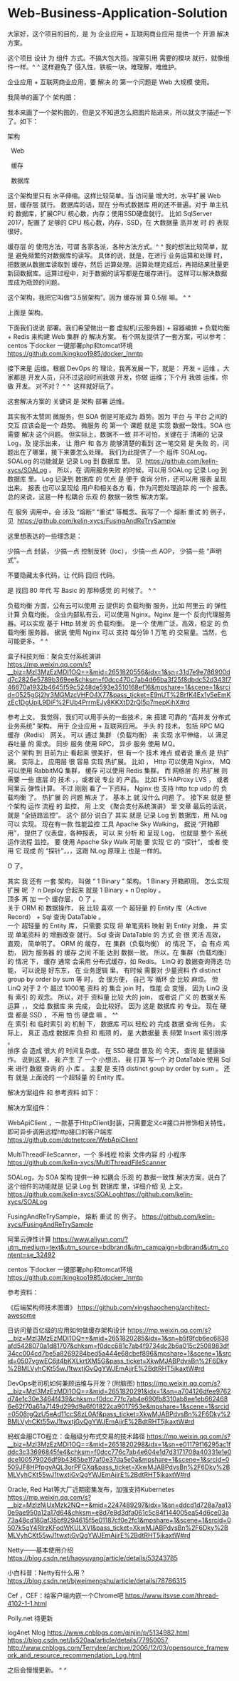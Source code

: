 # Web-Business-Application-Solution


大家好，这个项目的目的，是 为 企业应用 + 互联网商业应用 提供一个 开源 解决方案。


这个项目 设计 为 组件 方式。不搞大包大揽。按需引用 需要的模块 就行，就像组件一样。^ ^
这样避免了 侵入性，铁板一块，难理解，难维护。

企业应用 + 互联网商业应用，要 解决 的 第一个问题是 Web 大规模 使用。


我简单的画了个 架构图：

我本来画了一个架构图的，但是又不知道怎么把图片贴进来，所以就文字描述一下了。如下：

架构

    Web
  
    缓存
  
    数据库
  

这个架构里只有 水平伸缩。这样比较简单。当 访问量 增大时，水平扩展 Web层，缓存层 就行。
数据库的话，现在 分布式数据库 用的还不普遍。对于 单主机 的 数据库，扩展CPU 核心数，内存；使用SSD硬盘就行。
比如 SqlServer 2017，配置了 足够的 CPU 核心数，内存，SSD，在 大数据量 高并发 时 的 表现很好。


缓存层 的 使用方法，可谓 各家各派，各种方法方式。^ ^
我的想法比较简单，就是 避免频繁的对数据库的读写。
具体的说，就是，在进行 业务运算和处理 时，把数据从数据库读取到 缓存，然后 运算处理。运算处理完成后，再把结果批量更新回数据库。运算过程中，对于数据的读写都是在缓存进行。
这样可以解决数据库成为瓶颈的问题。

这个架构，我把它叫做“3.5层架构”。因为 缓存层 算 0.5层 嘛。 ^ ^

上面是 架构。

下面我们说说 部署。我们希望做出一套 虚拟机(云服务器) + 容器编排 + 负载均衡 + Redis 来构建 Web 集群 的 解决方案。
有个网友提供了一套方案，可以参考：  centos 下docker 一键部署php和tomcat环境    https://github.com/kingkoo1985/docker_lnmtp

接下来是 运维。根据 DevOps 的 理论，我再发展一下，就是： 开发 = 运维 。大家都是 开发人员，只不过这段时间我做 开发，你做 运维；下个月 我做 运维，你做 开发。 对不对？ ^ ^  这样就好玩了。

这套解决方案的 关键词 是 架构 部署 运维。

其实我不太赞同 微服务。但 SOA 倒是可能成为 趋势。因为 平台 与 平台 之间的 交互 应该会是一个 趋势。
微服务 的 第一个 课题 就是 实现 数据一致性。SOA 也需要 解决 这个问题。
但实际上，数据不一致 并不可怕，关键在于 清晰的 记录Log，及 提示出来，
让 用户 和 各方 能够清楚的看到 这一笔交易 是 失败 的，问题出在了哪里，接下来要怎么处理。
我们为此提供了一个 组件 SOALog。 SOALog 的功能就是 记录 Log 到 数据库 里。 见  https://github.com/kelin-xycs/SOALog 。
所以，在 调用服务失败 的时候，可以用 SOALog 记录 Log 到 数据库 里。 
Log 记录到 数据库 的 优点 是 便于 查询 分析，还可以用 报表 呈现出来。
报表 也可以呈现给 用户和相关各方 看，作为问题处理追踪 的 一个 报表。
总的来说，这是一种 松耦合 乐观 的 数据一致性 解决方案。

在 服务 调用中，会 涉及  “熔断” “重试”  等概念。我写了一个 熔断 重试 的 例子，见  https://github.com/kelin-xycs/FusingAndReTrySample

这里想表达的一些理念是：

少搞一点 封装， 少搞一点 控制反转（Ioc）， 少搞一点 AOP， 少搞一些 “声明式”。

不要隐藏太多代码，让 代码 回归 代码。

是 找回 80 年代 写 Basic 的 那种感觉 的 时候了。 ^ ^

负载均衡 方面，公有云可以使用 云 提供的 负载均衡 服务，比如 阿里云 的 弹性计算 负载均衡。
企业内部私有云，可以使用 Nginx。Nginx 是一个 反向代理服务器。可以实现 基于 Http 转发 的 负载均衡。
是一个 使用广泛，高效，稳定 的 负载均衡 服务器。
据说 使用 Nginx 可以 支持 每分钟 1 万笔 的 交易量。当然，也可能更多。 ^ ^

盒子科技刘恒：聚合支付系统演讲   
https://mp.weixin.qq.com/s?__biz=MzI3MzEzMDI1OQ==&mid=2651820556&idx=1&sn=31d7e9e786900dd7c2826e5789b369ee&chksm=f0dcc470c7ab4d66ba3f25f8dbdc52d343f746670a1932b4645f59c5248de593e3510168ef16&mpshare=1&scene=1&srcid=0525gGj2hr3MGMzcVHFO4X77&pass_ticket=E9nUT%2BrfK4Ex1y5eEmKzEc1DgUpiL9DiF%2FUb4PrrmEJy8KKXtD2rQl5p7mepKihX#rd


参考上文。
我觉得，我们可以用手头的一些技术，来 搭建 可靠的 “高并发 分布式  业务系统” 架构。
用于  企业应用  +   互联网应用。
手头 的 技术，
包括
RPC   MQ   缓存（Redis）  网关。
可以 通过 集群 （负载均衡） 来 实现      水平伸缩，
以  满足   吞吐量   的    需求。
同步 服务  使用   RPC，
异步  服务  使用     MQ。    
这个 架构   到 目前为止 看起来 很美好，
但 有一个  技术 难点 或者说  重点     是     热扩展。
实际上，   应用层   很   容易 实现  热扩展。
比如 ，     Http  可以使用   Nginx，
MQ  可以使用    RabbitMQ  集群，
缓存  可以使用   Redis  集群。
而     网络层     的   热扩展   则  需要 一些   底层 的 技术  ，，或者说    专业 的 产品。
比如    F5      HAProxy         LVS   ，
或者      阿里云      弹性计算。
不过 刚刚 看了一下资料，     Nginx   也 支持   http  tcp   udp     的      负载均衡      了。
热扩展    的     问题     解决 了，
基本上    就 没什么 问题  了。
接下来  就是   整个架构  运作 流程   的    监控， 用 上文  《聚合支付系统演讲》 里 文章 最后的话说，
就是     “全链路监控”。 
这个 部分 说白了 其实 就是  记录   Log  到 数据库，用    NLog  可以 实现。
现在有一款  性能监控  工具       Apache  Sky  Walking，     据说   “开箱即用”，  提供了  仪表盘，各种报表，
可以 来   分析 和 呈现  Log，   也就是 整个 系统   运作流程 监控。
要 使用   Apache  Sky  Walk  可能 要 实现 它 的 “探针”， 或者 使用 它 现成 的  “探针”，，，这跟    NLog  原理上 也是一样的。

O    了。

其实 我 还有  一套     架构，
叫做    “ 1  Binary ”  架构。
1  Binary     开箱即用。
怎么实现   扩展   呢  ？
n    Deploy
合起来  就是      1  Binary   +    n  Deploy     。     
顶多 再  加 一个        缓存层，     O    了  。    
关于    ORM       和      数据操作，
我 比较 喜欢         一个 超轻量 的  Entity 库（Active Record）    +      Sql   查询    DataTable 。  
一个  超轻量 的  Entity 库，  只需要  实现  将  单笔资料  映射 到  Entity 对象， 并 实现 单笔资料  的   增删改查    就行。
Sql  查询   DataTable  的 方式   会 很   灵活  高效，
直观，
简单明了。
ORM   的 缓存，  在  集群（负载均衡）  的  情况 下，   会 有点   鸡肋，
因为    服务器 的 缓存  之间    不能  达到     数据一致。
所以，在  集群（负载均衡）  的   情况 下，   缓存 通常  会采用   分布式缓存，如  Redis。
LinQ    的     数据查询筛选  功能，  可以说是 好东东，
在   业务逻辑 里，  有时候  需要对   少量资料   作      distinct       group by       order by       sum     等 时，  会 很方便，
自己 写   循环  会 比较 麻烦。
但   LinQ  对于    2 个  超过   1000笔 资料  的 集合    join     时，  性能 会 变慢，
因为    LinQ  没有     索引      的    观念。
所以，对于  资料量  比较 大的   join，  或者说  广义 的     数据关系运算    ，，   交给  数据库  来 完成，  会比较好。
因为       这是       数据库       的      专业。
现在  硬盘  都是    SSD ，      不用 怕  伤 硬盘  嘛   。      ^^    
在   索引  和  临时索引  的   机制   下，   数据库 可以 轻松 的 完成  数据  查询 任务。
实际上，
真正  造成   数据库    负担   和   瓶颈   的，   是      大数据量  表   频繁   Insert   索引排序 。  
排序   会  造成   很大 的  时间复杂度。
在     SSD 硬盘  普及  的 今天，     查询  是    健康操作。
说到这里，
我 产生 了  一个  小想法，
我 打算 写一个    对    DataTable   使用     Sql    来 进行  数据 查询   的    小    库  。
主要  是  支持      distinct       goup by       order by        sum 。
还有 就是  上面说的       一个超轻量  的   Entity  库。




解决方案组件 和 参考资料 如下：


解决方案组件：


WebApiClient ，一款基于HttpClient封装，只需要定义c#接口并修饰相关特性，即可异步调用远程http接口的客户端库
https://github.com/dotnetcore/WebApiClient

MultiThreadFileScanner，一个 多线程 检索 文件内容 的 小程序
https://github.com/kelin-xycs/MultiThreadFileScanner

SOALog，为 SOA 架构 提供一种 松耦合 乐观 的 数据一致性 解决方案，说白了这个组件的功能就是 记录 Log 到 数据库 里，详细介绍 见 上文。
https://github.com/kelin-xycs/SOALoghttps://github.com/kelin-xycs/SOALog

FusingAndReTrySample， 熔断 重试 的 例子。 
https://github.com/kelin-xycs/FusingAndReTrySample

阿里云弹性计算
https://www.aliyun.com/?utm_medium=text&utm_source=bdbrand&utm_campaign=bdbrand&utm_content=se_32492

centos 下docker 一键部署php和tomcat环境 
https://github.com/kingkoo1985/docker_lnmtp



参考资料：

《后端架构师技术图谱》
https://github.com/xingshaocheng/architect-awesome

日访问量百亿级的应用如何做缓存架构设计
https://mp.weixin.qq.com/s?__biz=MzI3MzEzMDI1OQ==&mid=2651820285&idx=1&sn=b5f9fcb6ec6838afd5428070a1d81707&chksm=f0dcc681c7ab4f9734dc2b6a015c2508983df34cc004cd7be5a8269284bed5a444e68cbef896&mpshare=1&scene=1&srcid=0507vgwEC6jt4bKXLkrtXM5G&pass_ticket=XkwMJABPdvsBn%2F6Dky%2BMLVyhCKt55wJ1twxtjGvQgYWJEmAjjrE%2BdtRHT5jkaxtW#rd

DevOps老司机如何兼顾运维与开发？(附脑图)
https://mp.weixin.qq.com/s?__biz=MzI3MzEzMDI1OQ==&mid=2651820291&idx=1&sn=a704126dfee9762d74e1c30e3464f439&chksm=f0dcc77fc7ab4e690fb8310ab8ee1eb6624686e62f70a61a7149d299d9a6f01822ca9017953e&mpshare=1&scene=1&srcid=0508rgQzU5eAd11ccS8zL0Af&pass_ticket=XkwMJABPdvsBn%2F6Dky%2BMLVyhCKt55wJ1twxtjGvQgYWJEmAjjrE%2BdtRHT5jkaxtW#rd

蚂蚁金服CTO程立：金融级分布式交易的技术路径
https://mp.weixin.qq.com/s?__biz=MzI3MzEzMDI1OQ==&mid=2651820298&idx=1&sn=e01179f16295ac1fddc3c33696845fe4&chksm=f0dcc776c7ab4e604e1d7d3171708a40331e1e0dce100579026df9b4365be1f7af0e37da5e0a&mpshare=1&scene=1&srcid=0509JF8HPfpgyAQL3orPFGXq&pass_ticket=XkwMJABPdvsBn%2F6Dky%2BMLVyhCKt55wJ1twxtjGvQgYWJEmAjjrE%2BdtRHT5jkaxtW#rd

Oracle, Red Hat等大厂近期密集发布，加强支持Kubernetes
https://mp.weixin.qq.com/s?__biz=MzIzNjUxMzk2NQ==&mid=2247489297&idx=1&sn=ddcd1d728a7aa130e9ae950a12a17d64&chksm=e8d7e8d3dfa061c5c84f144005ea54d6ce03a73a48cd180af35bf9294615f5e01187cf0e2fc1&mpshare=1&scene=1&srcid=0507k5qY4RlrzKFodWKULXVl&pass_ticket=XkwMJABPdvsBn%2F6Dky%2BMLVyhCKt55wJ1twxtjGvQgYWJEmAjjrE%2BdtRHT5jkaxtW#rd

Netty——基本使用介绍
https://blog.csdn.net/haoyuyang/article/details/53243785

小白科普：Netty有什么用？
https://blog.csdn.net/bjweimengshu/article/details/78786315

Cef ，CEF：给客户端内嵌一个Chrome吧  https://www.itsvse.com/thread-4102-1-1.html

Polly.net
待更新

log4net Nlog 
https://www.cnblogs.com/qinjin/p/5134982.html
https://blog.csdn.net/lx520aa/article/details/77950057
http://www.cnblogs.com/Terrylee/archive/2006/12/03/opensource_framework_and_resource_recommendation_Log.html





之后会慢慢更新。 ^ ^


















